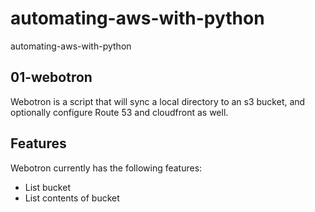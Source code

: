 # automating-aws-with-python
automating-aws-with-python

## 01-webotron

Webotron is a script that will sync a local directory to an s3 bucket, and optionally configure Route 53 and cloudfront as well.


## Features

Webotron currently has the following features:

- List bucket
- List contents of bucket


